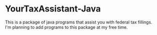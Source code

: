 # YourTaxAssistant-Java
This is a package of java programs that assist you with federal tax fillings. I'm planning to add programs to this package at my free time.
